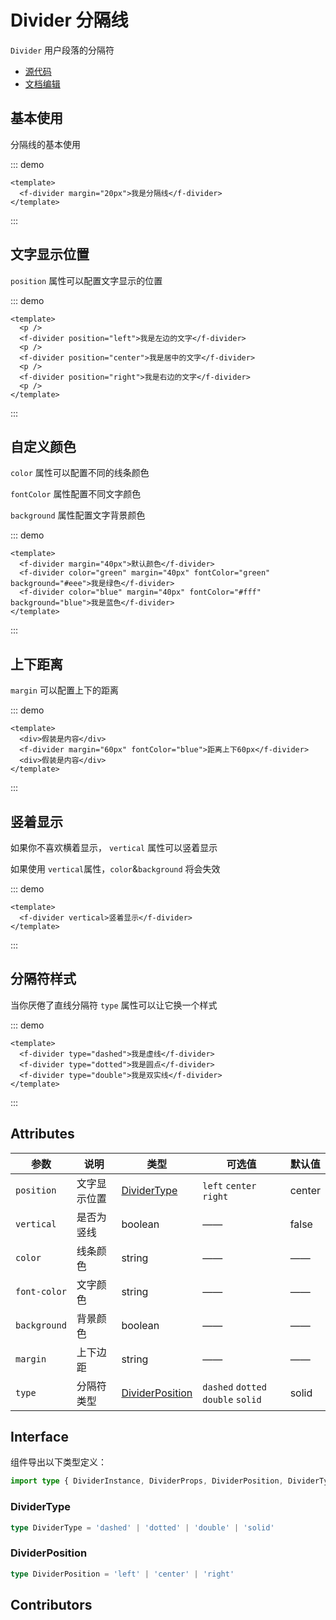 # Divider 分隔线

`Divider` 用户段落的分隔符

- [源代码](https://github.com/FightingDesign/fighting-design/tree/master/packages/fighting-design/divider)
- [文档编辑](https://github.com/FightingDesign/fighting-design/blob/master/docs/components/divider.md)

## 基本使用

分隔线的基本使用

::: demo

```vue
<template>
  <f-divider margin="20px">我是分隔线</f-divider>
</template>
```

:::

## 文字显示位置

`position` 属性可以配置文字显示的位置

::: demo

```vue
<template>
  <p />
  <f-divider position="left">我是左边的文字</f-divider>
  <p />
  <f-divider position="center">我是居中的文字</f-divider>
  <p />
  <f-divider position="right">我是右边的文字</f-divider>
  <p />
</template>
```

:::

## 自定义颜色

`color` 属性可以配置不同的线条颜色

`fontColor` 属性配置不同文字颜色

`background` 属性配置文字背景颜色

::: demo

```vue
<template>
  <f-divider margin="40px">默认颜色</f-divider>
  <f-divider color="green" margin="40px" fontColor="green" background="#eee">我是绿色</f-divider>
  <f-divider color="blue" margin="40px" fontColor="#fff" background="blue">我是蓝色</f-divider>
</template>
```

:::

## 上下距离

`margin` 可以配置上下的距离

::: demo

```vue
<template>
  <div>假装是内容</div>
  <f-divider margin="60px" fontColor="blue">距离上下60px</f-divider>
  <div>假装是内容</div>
</template>
```

:::

## 竖着显示

如果你不喜欢横着显示， `vertical` 属性可以竖着显示

如果使用 `vertical`属性，`color`&`background` 将会失效

::: demo

```vue
<template>
  <f-divider vertical>竖着显示</f-divider>
</template>
```

:::

## 分隔符样式

当你厌倦了直线分隔符 `type` 属性可以让它换一个样式

::: demo

```vue
<template>
  <f-divider type="dashed">我是虚线</f-divider>
  <f-divider type="dotted">我是圆点</f-divider>
  <f-divider type="double">我是双实线</f-divider>
</template>
```

:::

## Attributes

| 参数         | 说明         | 类型                                           | 可选值                             | 默认值 |
| ------------ | ------------ | ---------------------------------------------- | ---------------------------------- | ------ |
| `position`   | 文字显示位置 | <a href="#dividertype">DividerType</a>         | `left` `center` `right`            | center |
| `vertical`   | 是否为竖线   | boolean                                        | ——                                 | false  |
| `color`      | 线条颜色     | string                                         | ——                                 | ——     |
| `font-color` | 文字颜色     | string                                         | ——                                 | ——     |
| `background` | 背景颜色     | boolean                                        | ——                                 | ——     |
| `margin`     | 上下边距     | string                                         | ——                                 | ——     |
| `type`       | 分隔符类型   | <a href="#dividerposition">DividerPosition</a> | `dashed` `dotted` `double` `solid` | solid  |

## Interface

组件导出以下类型定义：

```ts
import type { DividerInstance, DividerProps, DividerPosition, DividerType } from 'fighting-design'
```

### DividerType

```ts
type DividerType = 'dashed' | 'dotted' | 'double' | 'solid'
```

### DividerPosition

```ts
type DividerPosition = 'left' | 'center' | 'right'
```

## Contributors

<a href="https://github.com/Tyh2001" target="_blank">
  <f-avatar round src="https://avatars.githubusercontent.com/u/73180970?v=4" />
</a>

<a href="https://github.com/JayMeDotDot" target="_blank">
  <f-avatar round src="https://avatars.githubusercontent.com/u/43527124?v=4" />
</a>
